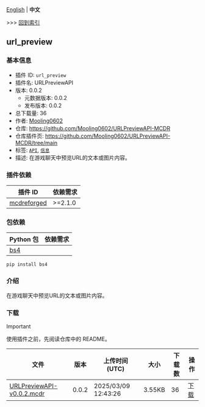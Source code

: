[English](readme.md) | **中文**

\>\>\> [回到索引](/readme-zh_cn.md)

## url_preview

### 基本信息

- 插件 ID: `url_preview`
- 插件名: URLPreviewAPI
- 版本: 0.0.2
  - 元数据版本: 0.0.2
  - 发布版本: 0.0.2
- 总下载量: 36
- 作者: [Mooling0602](https://github.com/Mooling0602)
- 仓库: https://github.com/Mooling0602/URLPreviewAPI-MCDR
- 仓库插件页: https://github.com/Mooling0602/URLPreviewAPI-MCDR/tree/main
- 标签: [`API`](/labels/api/readme-zh_cn.md), [`信息`](/labels/information/readme-zh_cn.md)
- 描述: 在游戏聊天中预览URL的文本或图片内容。

### 插件依赖

| 插件 ID | 依赖需求 |
| --- | --- |
| [mcdreforged](https://github.com/Fallen-Breath/MCDReforged) | \>=2.1.0 |

### 包依赖

| Python 包 | 依赖需求 |
| --- | --- |
| [bs4](https://pypi.org/project/bs4) |  |

```
pip install bs4
```

### 介绍

在游戏聊天中预览URL的文本或图片内容。

### 下载

> [!IMPORTANT]
> 使用插件之前，先阅读仓库中的 README。

| 文件 | 版本 | 上传时间 (UTC) | 大小 | 下载数 | 操作 |
| --- | --- | --- | --- | --- | --- |
| [URLPreviewAPI-v0.0.2.mcdr](https://github.com/Mooling0602/URLPreviewAPI-MCDR/releases/tag/0.0.2) | 0.0.2 | 2025/03/09 12:43:26 | 3.55KB | 36 | [下载](https://github.com/Mooling0602/URLPreviewAPI-MCDR/releases/download/0.0.2/URLPreviewAPI-v0.0.2.mcdr) |


